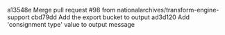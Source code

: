 a13548e Merge pull request #98 from nationalarchives/transform-engine-support
cbd79dd Add the export bucket to output
ad3d120 Add 'consignment type' value to output message
